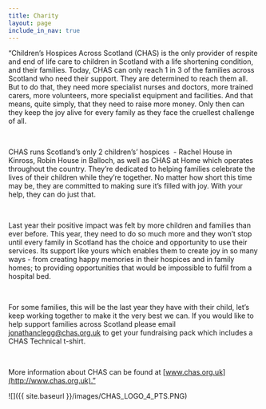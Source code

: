 ```yaml
---
title: Charity
layout: page
include_in_nav: true
---
```

“Children’s Hospices Across Scotland (CHAS) is the only provider of respite and end of life care to children in Scotland with a life shortening condition, and their families. Today, CHAS can only reach 1 in 3 of the families across Scotland who need their support. They are determined to reach them all. But to do that, they need more specialist nurses and doctors, more trained carers, more volunteers, more specialist equipment and facilities. And that means, quite simply, that they need to raise more money. Only then can they keep the joy alive for every family as they face the cruellest challenge of all. 

 

CHAS runs Scotland’s only 2 children’s’ hospices  - Rachel House in Kinross, Robin House in Balloch, as well as CHAS at Home which operates throughout the country. They’re dedicated to helping families celebrate the lives of their children while they’re together. No matter how short this time may be, they are committed to making sure it’s filled with joy. With your help, they can do just that.

 

Last year their positive impact was felt by more children and families than ever before. This year, they need to do so much more and they won’t stop until every family in Scotland has the choice and opportunity to use their services. Its support like yours which enables them to create joy in so many ways - from creating happy memories in their hospices and in family homes; to providing opportunities that would be impossible to fulfil from a hospital bed. 

 

For some families, this will be the last year they have with their child, let’s keep working together to make it the very best we can. If you would like to help support families across Scotland please email [jonathanclegg@chas.org.uk](mailto:jonathanclegg@chas.org.uk) to get your fundraising pack which includes a CHAS Technical t-shirt. 

 

More information about CHAS can be found at [www.chas.org.uk](http://www.chas.org.uk).”

![]({{ site.baseurl }}/images/CHAS_LOGO_4_PTS.PNG)